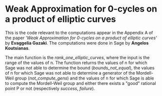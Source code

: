 # Weak Approximation for 0-cycles on a product of elliptic curves

This is the code relevant to the computations appear in the Appendix A of the paper *'Weak Approximation for 0-cycles on a product of elliptic curves'* by **Evaggelia Gazaki**. 
The computations were done in Sage by **Angelos Koutsianas**.

The main function is the *rank_one_elliptic_curves*, where the input is the range of the values of n. The function returns the values of n for which Sage 
was not able to determine the bound (*bounds_not_equal*), the values of n for which Sage was not able to determine a generator of the Mordell-Weil group
(*not_compute_gens*) and the values of n for which Sage is able to compute the Mordell-Weil group and either there exists a "good" rational point P or not 
(respectively *success*, *failure*).  
